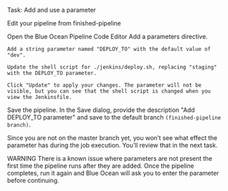 Task: Add and use a parameter

Edit your pipeline from finished-pipeline

Open the Blue Ocean Pipeline Code Editor
	Add a parameters directive.
	
	Add a string parameter named "DEPLOY_TO" with the default value of "dev".

	Update the shell script for ./jenkins/deploy.sh, replacing "staging" with the DEPLOY_TO parameter.

	Click "Update" to apply your changes. The parameter will not be visible, but you can see that the shell script is changed when you view the Jenkinsfile.

Save the pipeline. In the Save dialog, provide the description "Add DEPLOY_TO parameter" and save to the default branch `(finished-pipeline branch)`.

Since you are not on the master branch yet, you won’t see what effect the parameter has during the job execution. You’ll review that in the next task.


WARNING
There is a known issue where parameters are not present the first time the pipeline runs after they are
added. Once the pipeline completes, run it again and Blue Ocean will ask you to enter the parameter
before continuing.